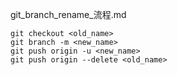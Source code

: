 git_branch_rename_流程.md

	git checkout <old_name>
	git branch -m <new_name>
	git push origin -u <new_name>
	git push origin --delete <old_name>